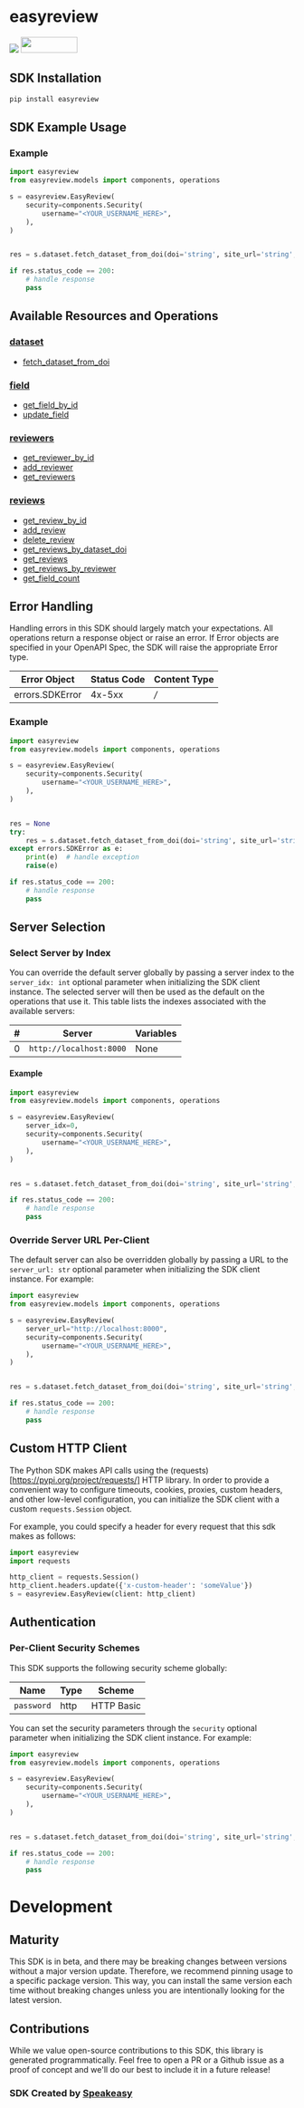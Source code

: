 # easyreview

<div align="left">
    <a href="https://speakeasyapi.dev/"><img src="https://custom-icon-badges.demolab.com/badge/-Built%20By%20Speakeasy-212015?style=for-the-badge&logoColor=FBE331&logo=speakeasy&labelColor=545454" /></a>
    <a href="https://opensource.org/licenses/MIT">
        <img src="https://img.shields.io/badge/License-MIT-blue.svg" style="width: 100px; height: 28px;" />
    </a>
</div>

<!-- Start SDK Installation [installation] -->
## SDK Installation

```bash
pip install easyreview
```
<!-- End SDK Installation [installation] -->

<!-- Start SDK Example Usage [usage] -->
## SDK Example Usage

### Example

```python
import easyreview
from easyreview.models import components, operations

s = easyreview.EasyReview(
    security=components.Security(
        username="<YOUR_USERNAME_HERE>",
    ),
)


res = s.dataset.fetch_dataset_from_doi(doi='string', site_url='string', api_token='string')

if res.status_code == 200:
    # handle response
    pass
```
<!-- End SDK Example Usage [usage] -->

<!-- Start Available Resources and Operations [operations] -->
## Available Resources and Operations

### [dataset](docs/sdks/dataset/README.md)

* [fetch_dataset_from_doi](docs/sdks/dataset/README.md#fetch_dataset_from_doi)

### [field](docs/sdks/field/README.md)

* [get_field_by_id](docs/sdks/field/README.md#get_field_by_id)
* [update_field](docs/sdks/field/README.md#update_field)

### [reviewers](docs/sdks/reviewers/README.md)

* [get_reviewer_by_id](docs/sdks/reviewers/README.md#get_reviewer_by_id)
* [add_reviewer](docs/sdks/reviewers/README.md#add_reviewer)
* [get_reviewers](docs/sdks/reviewers/README.md#get_reviewers)

### [reviews](docs/sdks/reviews/README.md)

* [get_review_by_id](docs/sdks/reviews/README.md#get_review_by_id)
* [add_review](docs/sdks/reviews/README.md#add_review)
* [delete_review](docs/sdks/reviews/README.md#delete_review)
* [get_reviews_by_dataset_doi](docs/sdks/reviews/README.md#get_reviews_by_dataset_doi)
* [get_reviews](docs/sdks/reviews/README.md#get_reviews)
* [get_reviews_by_reviewer](docs/sdks/reviews/README.md#get_reviews_by_reviewer)
* [get_field_count](docs/sdks/reviews/README.md#get_field_count)
<!-- End Available Resources and Operations [operations] -->

<!-- Start Error Handling [errors] -->
## Error Handling

Handling errors in this SDK should largely match your expectations.  All operations return a response object or raise an error.  If Error objects are specified in your OpenAPI Spec, the SDK will raise the appropriate Error type.

| Error Object    | Status Code     | Content Type    |
| --------------- | --------------- | --------------- |
| errors.SDKError | 4x-5xx          | */*             |

### Example

```python
import easyreview
from easyreview.models import components, operations

s = easyreview.EasyReview(
    security=components.Security(
        username="<YOUR_USERNAME_HERE>",
    ),
)


res = None
try:
    res = s.dataset.fetch_dataset_from_doi(doi='string', site_url='string', api_token='string')
except errors.SDKError as e:
    print(e)  # handle exception
    raise(e)

if res.status_code == 200:
    # handle response
    pass
```
<!-- End Error Handling [errors] -->

<!-- Start Server Selection [server] -->
## Server Selection

### Select Server by Index

You can override the default server globally by passing a server index to the `server_idx: int` optional parameter when initializing the SDK client instance. The selected server will then be used as the default on the operations that use it. This table lists the indexes associated with the available servers:

| # | Server | Variables |
| - | ------ | --------- |
| 0 | `http://localhost:8000` | None |

#### Example

```python
import easyreview
from easyreview.models import components, operations

s = easyreview.EasyReview(
    server_idx=0,
    security=components.Security(
        username="<YOUR_USERNAME_HERE>",
    ),
)


res = s.dataset.fetch_dataset_from_doi(doi='string', site_url='string', api_token='string')

if res.status_code == 200:
    # handle response
    pass
```


### Override Server URL Per-Client

The default server can also be overridden globally by passing a URL to the `server_url: str` optional parameter when initializing the SDK client instance. For example:
```python
import easyreview
from easyreview.models import components, operations

s = easyreview.EasyReview(
    server_url="http://localhost:8000",
    security=components.Security(
        username="<YOUR_USERNAME_HERE>",
    ),
)


res = s.dataset.fetch_dataset_from_doi(doi='string', site_url='string', api_token='string')

if res.status_code == 200:
    # handle response
    pass
```
<!-- End Server Selection [server] -->

<!-- Start Custom HTTP Client [http-client] -->
## Custom HTTP Client

The Python SDK makes API calls using the (requests)[https://pypi.org/project/requests/] HTTP library.  In order to provide a convenient way to configure timeouts, cookies, proxies, custom headers, and other low-level configuration, you can initialize the SDK client with a custom `requests.Session` object.

For example, you could specify a header for every request that this sdk makes as follows:
```python
import easyreview
import requests

http_client = requests.Session()
http_client.headers.update({'x-custom-header': 'someValue'})
s = easyreview.EasyReview(client: http_client)
```
<!-- End Custom HTTP Client [http-client] -->

<!-- Start Authentication [security] -->
## Authentication

### Per-Client Security Schemes

This SDK supports the following security scheme globally:

| Name       | Type       | Scheme     |
| ---------- | ---------- | ---------- |
| `password` | http       | HTTP Basic |

You can set the security parameters through the `security` optional parameter when initializing the SDK client instance. For example:
```python
import easyreview
from easyreview.models import components, operations

s = easyreview.EasyReview(
    security=components.Security(
        username="<YOUR_USERNAME_HERE>",
    ),
)


res = s.dataset.fetch_dataset_from_doi(doi='string', site_url='string', api_token='string')

if res.status_code == 200:
    # handle response
    pass
```
<!-- End Authentication [security] -->

<!-- Placeholder for Future Speakeasy SDK Sections -->

# Development

## Maturity

This SDK is in beta, and there may be breaking changes between versions without a major version update. Therefore, we recommend pinning usage
to a specific package version. This way, you can install the same version each time without breaking changes unless you are intentionally
looking for the latest version.

## Contributions

While we value open-source contributions to this SDK, this library is generated programmatically.
Feel free to open a PR or a Github issue as a proof of concept and we'll do our best to include it in a future release!

### SDK Created by [Speakeasy](https://docs.speakeasyapi.dev/docs/using-speakeasy/client-sdks)
